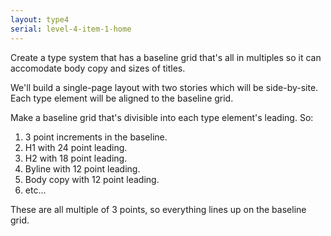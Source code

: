 ```yaml
---
layout: type4
serial: level-4-item-1-home
---
```


Create a type system that has a baseline grid that's all in multiples so it can accomodate body copy and sizes of titles.

We'll build a single-page layout with two stories which will be side-by-site. Each type element will be aligned to the baseline grid.

Make a baseline grid that's divisible into each type element's leading. So:

1. 3 point increments in the baseline.
2. H1 with 24 point leading.
3. H2 with 18 point leading.
4. Byline with 12 point leading.
5. Body copy with 12 point leading.
6. etc...

These are all multiple of 3 points, so everything lines up on the baseline grid.
